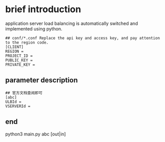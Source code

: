 # brief introduction

application server load balancing is automatically switched and implemented using python.

```
## conf/*.conf Replace the api key and access key, and pay attention to the region code.
[CLIENT]
REGION = 
PROJECT_ID = 
PUBLIC_KEY = 
PRIVATE_KEY = 
```



## parameter description
```
## 官方文档查阅即可
[abc]
ULBId = 
VSERVERId = 
```


## end

python3 main.py abc [out|in]
